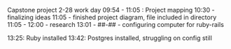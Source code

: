 Capstone project 2-28 work day
09:54 - 11:05 : Project mapping
10:30 - finalizing ideas
11:05 - finished project diagram, file included in directory
11:05 - 12:00 - research
13:01 - ##-## - configuring computer for ruby-rails

13:25: Ruby installed
13:42: Postgres installed, struggling on config still
